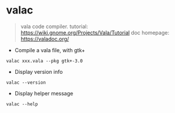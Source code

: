 # valac
> vala code compiler.
> tutorial: <https://wiki.gnome.org/Projects/Vala/Tutorial>
> doc homepage: <https://valadoc.org/>

- Compile a vala file, with gtk+

`valac xxx.vala --pkg gtk+-3.0`

- Display version info

`valac --version`

-  Display helper message

`valac --help`